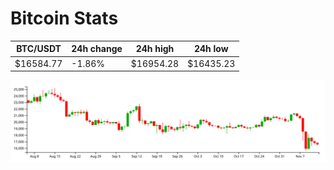 # Bitcoin Stats

BTC/USDT|24h change|24h high|24h low|
|---|---|---|---|
|$16584.77|-1.86%|$16954.28|$16435.23|

<img src="./chart.svg">
